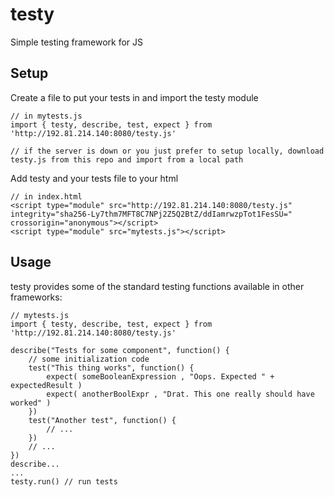 # testy

Simple testing framework for JS

## Setup
Create a file to put your tests in and import the testy module 
```
// in mytests.js
import { testy, describe, test, expect } from 'http://192.81.214.140:8080/testy.js' 

// if the server is down or you just prefer to setup locally, download testy.js from this repo and import from a local path
```
Add testy and your tests file to your html
```
// in index.html
<script type="module" src="http://192.81.214.140:8080/testy.js" integrity="sha256-Ly7thm7MFT8C7NPj2Z5Q2BtZ/ddIamrwzpTot1FesSU=" crossorigin="anonymous"></script>
<script type="module" src="mytests.js"></script>
```

## Usage
testy provides some of the standard testing functions available in other frameworks:
```
// mytests.js
import { testy, describe, test, expect } from 'http://192.81.214.140:8080/testy.js'

describe("Tests for some component", function() {
	// some initialization code
	test("This thing works", function() {
		expect( someBooleanExpression , "Oops. Expected " + expectedResult )
		expect( anotherBoolExpr , "Drat. This one really should have worked" )
	})
	test("Another test", function() {
		// ...
	})
	// ...
})
describe...
...
testy.run() // run tests
```
